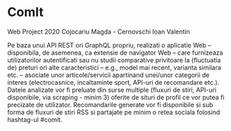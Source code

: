 # ComIt
Web Project 2020 Cojocariu Magda - Cernovschi Ioan Valentin

Pe baza unui API REST ori GraphQL propriu, realizati o aplicatie Web – disponibila, de asemenea, ca extensie de navigator Web – care furnizeaza utilizatorilor autentificati sau nu studii comparative privitoare la (fluctuatia de) preturi ori alte caracteristici – e.g., model mai recent, varianta similara etc. – asociate unor articole/servicii apartinand unei/unor categorii de interes (electrocasnice, incaltaminte sport, API-uri de recomandare etc.). Datele analizate vor fi preluate din surse multiple (fluxuri de stiri, API-uri disponibile, via scraping - minim 3) oferite de situri de profil ce vor putea fi precizate de utilizator. Recomandarile generate vor fi disponibile si sub forma de fluxuri de stiri RSS si partajate pe minim o retea sociala folosind hashtag-ul #comit.
